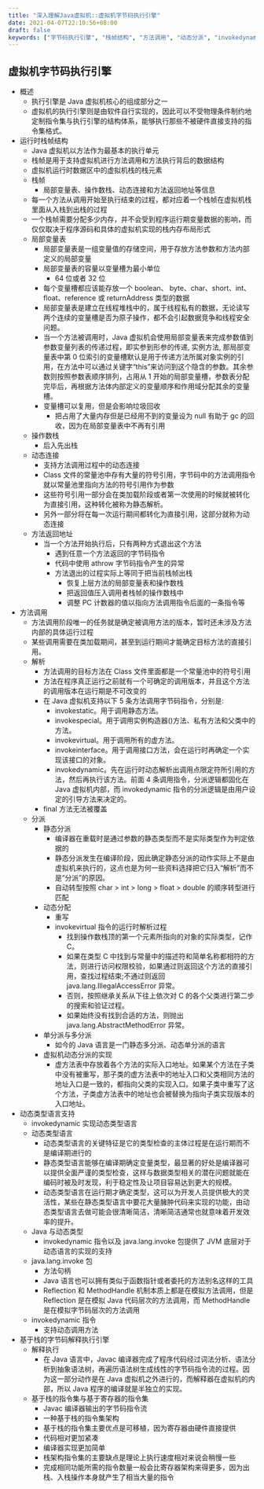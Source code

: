 ```yaml
---
title: "深入理解Java虚拟机::虚拟机字节码执行引擎"
date: 2021-04-07T22:10:56+08:00
draft: false
keywords: ["字节码执行引擎", "栈帧结构", "方法调用", "动态分派", "invokedynamic"]
---
```


## 虚拟机字节码执行引擎

- 概述
  - 执行引擎是 Java 虚拟机核心的组成部分之一
  - 虚拟机的执行引擎则是由软件自行实现的，因此可以不受物理条件制约地定制指令集与执行引擎的结构体系，能够执行那些不被硬件直接支持的指令集格式。
- 运行时栈帧结构
  - Java 虚拟机以方法作为最基本的执行单元
  - 栈帧是用于支持虚拟机进行方法调用和方法执行背后的数据结构
  - 虚拟机运行时数据区中的虚拟机栈的栈元素
  - 栈帧
    - 局部变量表、操作数栈、动态连接和方法返回地址等信息
  - 每一个方法从调用开始至执行结束的过程，都对应着一个栈帧在虚拟机栈里面从入栈到出栈的过程
  - 一个栈帧需要分配多少内存，并不会受到程序运行期变量数据的影响，而仅仅取决于程序源码和具体的虚拟机实现的栈内存布局形式
  - 局部变量表
    - 局部变量表是一组变量值的存储空间，用于存放方法参数和方法内部定义的局部变量
    - 局部变量表的容量以变量槽为最小单位
      - 64 位或者 32 位
    - 每个变量槽都应该能存放一个 boolean、 byte、char、short、int、float、reference 或 returnAddress 类型的数据
    - 局部变量表是建立在线程堆栈中的，属于线程私有的数据，无论读写两个连续的变量槽是否为原子操作，都不会引起数据竞争和线程安全问题。
    - 当一个方法被调用时，Java 虚拟机会使用局部变量表来完成参数值到参数变量列表的传递过程，即实参到形参的传递, 实例方法, 那局部变量表中第 0 位索引的变量槽默认是用于传递方法所属对象实例的引用，在方法中可以通过关键字“this”来访问到这个隐含的参数。其余参数则按照参数表顺序排列，占用从 1 开始的局部变量槽，参数表分配完毕后，再根据方法体内部定义的变量顺序和作用域分配其余的变量槽。
    - 变量槽可以复用，但是会影响垃圾回收
      - 把占用了大量内存但是已经用不到的变量设为 null 有助于 gc 的回收，因为在局部变量表中不再有引用
  - 操作数栈
    - 后入先出栈
  - 动态连接
    - 支持方法调用过程中的动态连接
    - Class 文件的常量池中存有大量的符号引用，字节码中的方法调用指令就以常量池里指向方法的符号引用作为参数
    - 这些符号引用一部分会在类加载阶段或者第一次使用的时候就被转化为直接引用，这种转化被称为静态解析。
    - 另外一部分将在每一次运行期间都转化为直接引用，这部分就称为动态连接
  - 方法返回地址
    - 当一个方法开始执行后，只有两种方式退出这个方法
      - 遇到任意一个方法返回的字节码指令
      - 代码中使用 athrow 字节码指令产生的异常
      - 方法退出的过程实际上等同于把当前栈帧出栈
        - 恢复上层方法的局部变量表和操作数栈
        - 把返回值压入调用者栈帧的操作数栈中
        - 调整 PC 计数器的值以指向方法调用指令后面的一条指令等
- 方法调用
  - 方法调用阶段唯一的任务就是确定被调用方法的版本，暂时还未涉及方法内部的具体运行过程
  - 某些调用需要在类加载期间，甚至到运行期间才能确定目标方法的直接引用。
  - 解析
    - 方法调用的目标方法在 Class 文件里面都是一个常量池中的符号引用
    - 方法在程序真正运行之前就有一个可确定的调用版本，并且这个方法的调用版本在运行期是不可改变的
    - 在 Java 虚拟机支持以下 5 条方法调用字节码指令，分别是:
      - invokestatic。用于调用静态方法。
      - invokespecial。用于调用实例构造器<init>()方法、私有方法和父类中的方法。
      - invokevirtual。用于调用所有的虚方法。
      - invokeinterface。用于调用接口方法，会在运行时再确定一个实现该接口的对象。
      - invokedynamic。先在运行时动态解析出调用点限定符所引用的方法，然后再执行该方法。前面 4 条调用指令，分派逻辑都固化在 Java 虚拟机内部，而 invokedynamic 指令的分派逻辑是由用户设定的引导方法来决定的。
    - final 方法无法被覆盖
  - 分派
    - 静态分派
      - 编译器在重载时是通过参数的静态类型而不是实际类型作为判定依据的
      - 静态分派发生在编译阶段，因此确定静态分派的动作实际上不是由虚拟机来执行的，这点也是为何一些资料选择把它归入“解析”而不是“分派”的原因。
      - 自动转型按照 char > int > long > float > double 的顺序转型进行匹配
    - 动态分配
      - 重写
      - invokevirtual 指令的运行时解析过程
        - 找到操作数栈顶的第一个元素所指向的对象的实际类型，记作 C。
        - 如果在类型 C 中找到与常量中的描述符和简单名称都相符的方法，则进行访问权限校验，如果通过则返回这个方法的直接引用，查找过程结束;不通过则返回 java.lang.IllegalAccessError 异常。
        - 否则，按照继承关系从下往上依次对 C 的各个父类进行第二步的搜索和验证过程。
        - 如果始终没有找到合适的方法，则抛出 java.lang.AbstractMethodError 异常。
    - 单分派与多分派
      - 如今的 Java 语言是一门静态多分派、动态单分派的语言
    - 虚拟机动态分派的实现
      - 虚方法表中存放着各个方法的实际入口地址。如果某个方法在子类中没有被重写，那子类的虚方法表中的地址入口和父类相同方法的地址入口是一致的，都指向父类的实现入口。如果子类中重写了这个方法，子类虚方法表中的地址也会被替换为指向子类实现版本的入口地址。
- 动态类型语言支持
  - invokedynamic 实现动态类型语言
  - 动态类型语言
    - 动态类型语言的关键特征是它的类型检查的主体过程是在运行期而不是编译期进行的
    - 静态类型语言能够在编译期确定变量类型，最显著的好处是编译器可以提供全面严谨的类型检查，这样与数据类型相关的潜在问题就能在编码时被及时发现，利于稳定性及让项目容易达到更大的规模。
    - 动态类型语言在运行期才确定类型，这可以为开发人员提供极大的灵活性，某些在静态类型语言中要花大量臃肿代码来实现的功能，由动态类型语言去做可能会很清晰简洁，清晰简洁通常也就意味着开发效率的提升。
  - Java 与动态类型
    - invokedynamic 指令以及 java.lang.invoke 包提供了 JVM 底层对于动态语言的实现的支持
  - java.lang.invoke 包
    - 方法句柄
    - Java 语言也可以拥有类似于函数指针或者委托的方法别名这样的工具
    - Reflection 和 MethodHandle 机制本质上都是在模拟方法调用，但是 Reflection 是在模拟 Java 代码层次的方法调用，而 MethodHandle 是在模拟字节码层次的方法调用
  - invokedynamic 指令
    - 支持动态调用方法
- 基于栈的字节码解释执行引擎
  - 解释执行
    - 在 Java 语言中，Javac 编译器完成了程序代码经过词法分析、语法分析到抽象语法树，再遍历语法树生成线性的字节码指令流的过程。因为这一部分动作是在 Java 虚拟机之外进行的，而解释器在虚拟机的内部，所以 Java 程序的编译就是半独立的实现。
  - 基于栈的指令集与基于寄存器的指令集
    - Javac 编译器输出的字节码指令流
    - 一种基于栈的指令集架构
    - 基于栈的指令集主要优点是可移植，因为寄存器由硬件直接提供
    - 代码相对更加紧凑
    - 编译器实现更加简单
    - 栈架构指令集的主要缺点是理论上执行速度相对来说会稍慢一些
    - 完成相同功能所需的指令数量一般会比寄存器架构来得更多，因为出栈、入栈操作本身就产生了相当大量的指令
